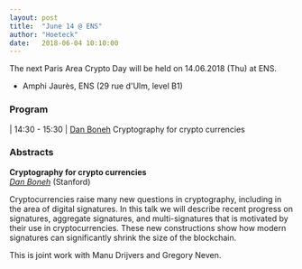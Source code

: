 ```yaml
---
layout: post
title:  "June 14 @ ENS"
author: "Hoeteck"
date:   2018-06-04 10:10:00
---
```


The next Paris Area Crypto Day will be held on 14.06.2018 (Thu) at
ENS.

* Amphi Jaurès, ENS (29 rue d'Ulm, level B1)

### Program

| 14:30 - 15:30 | [Dan Boneh](#DB) Cryptography for crypto currencies

### Abstracts

**<a name="DB"></a>Cryptography for crypto currencies**<br>
*[Dan Boneh](http://crypto.stanford.edu/~dabo/)* (Stanford)

Cryptocurrencies raise many new questions in cryptography, including in the area of digital signatures. In this talk we will describe recent progress on signatures, aggregate signatures, and multi-signatures that is motivated by their use in cryptocurrencies. These new constructions show how modern signatures can significantly shrink the size of the blockchain.

This is joint work with Manu Drijvers and Gregory Neven.
